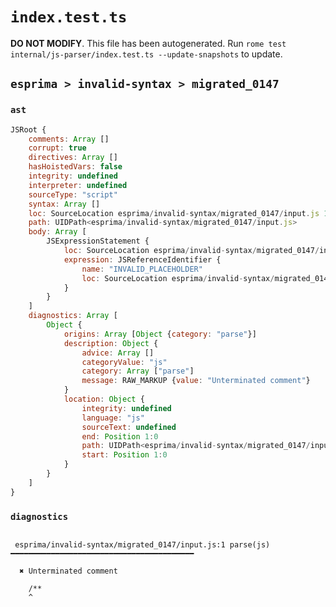 # `index.test.ts`

**DO NOT MODIFY**. This file has been autogenerated. Run `rome test internal/js-parser/index.test.ts --update-snapshots` to update.

## `esprima > invalid-syntax > migrated_0147`

### `ast`

```javascript
JSRoot {
	comments: Array []
	corrupt: true
	directives: Array []
	hasHoistedVars: false
	integrity: undefined
	interpreter: undefined
	sourceType: "script"
	syntax: Array []
	loc: SourceLocation esprima/invalid-syntax/migrated_0147/input.js 1:0-2:0
	path: UIDPath<esprima/invalid-syntax/migrated_0147/input.js>
	body: Array [
		JSExpressionStatement {
			loc: SourceLocation esprima/invalid-syntax/migrated_0147/input.js 1:2-1:3
			expression: JSReferenceIdentifier {
				name: "INVALID_PLACEHOLDER"
				loc: SourceLocation esprima/invalid-syntax/migrated_0147/input.js 1:2-1:3
			}
		}
	]
	diagnostics: Array [
		Object {
			origins: Array [Object {category: "parse"}]
			description: Object {
				advice: Array []
				categoryValue: "js"
				category: Array ["parse"]
				message: RAW_MARKUP {value: "Unterminated comment"}
			}
			location: Object {
				integrity: undefined
				language: "js"
				sourceText: undefined
				end: Position 1:0
				path: UIDPath<esprima/invalid-syntax/migrated_0147/input.js>
				start: Position 1:0
			}
		}
	]
}
```

### `diagnostics`

```

 esprima/invalid-syntax/migrated_0147/input.js:1 parse(js) ━━━━━━━━━━━━━━━━━━━━━━━━━━━━━━━━━━━━━━━━━

  ✖ Unterminated comment

    /**
    ^


```
